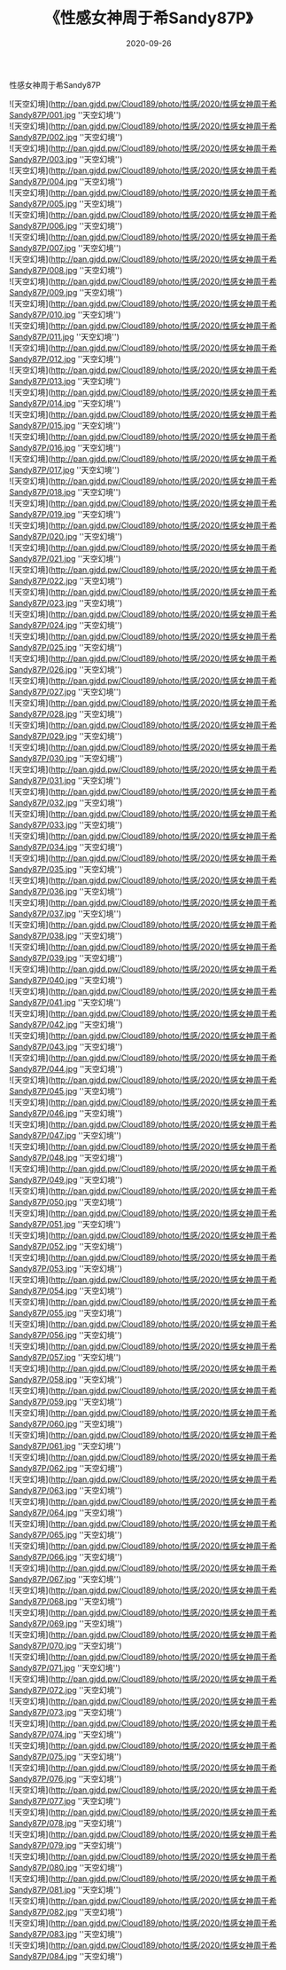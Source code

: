 ﻿---
layout: post
title:  《性感女神周于希Sandy87P》
date:   2020-09-26
img: http://pan.gjdd.pw/Cloud189/photo/性感/2020/性感女神周于希Sandy87P/000.jpg
categories: [美女, 性感, 泳衣]
---

性感女神周于希Sandy87P



![天空幻境](http://pan.gjdd.pw/Cloud189/photo/性感/2020/性感女神周于希Sandy87P/001.jpg ''天空幻境'') <br>
![天空幻境](http://pan.gjdd.pw/Cloud189/photo/性感/2020/性感女神周于希Sandy87P/002.jpg ''天空幻境'') <br>
![天空幻境](http://pan.gjdd.pw/Cloud189/photo/性感/2020/性感女神周于希Sandy87P/003.jpg ''天空幻境'') <br>
![天空幻境](http://pan.gjdd.pw/Cloud189/photo/性感/2020/性感女神周于希Sandy87P/004.jpg ''天空幻境'') <br>
![天空幻境](http://pan.gjdd.pw/Cloud189/photo/性感/2020/性感女神周于希Sandy87P/005.jpg ''天空幻境'') <br>
![天空幻境](http://pan.gjdd.pw/Cloud189/photo/性感/2020/性感女神周于希Sandy87P/006.jpg ''天空幻境'') <br>
![天空幻境](http://pan.gjdd.pw/Cloud189/photo/性感/2020/性感女神周于希Sandy87P/007.jpg ''天空幻境'') <br>
![天空幻境](http://pan.gjdd.pw/Cloud189/photo/性感/2020/性感女神周于希Sandy87P/008.jpg ''天空幻境'') <br>
![天空幻境](http://pan.gjdd.pw/Cloud189/photo/性感/2020/性感女神周于希Sandy87P/009.jpg ''天空幻境'') <br>
![天空幻境](http://pan.gjdd.pw/Cloud189/photo/性感/2020/性感女神周于希Sandy87P/010.jpg ''天空幻境'') <br>
![天空幻境](http://pan.gjdd.pw/Cloud189/photo/性感/2020/性感女神周于希Sandy87P/011.jpg ''天空幻境'') <br>
![天空幻境](http://pan.gjdd.pw/Cloud189/photo/性感/2020/性感女神周于希Sandy87P/012.jpg ''天空幻境'') <br>
![天空幻境](http://pan.gjdd.pw/Cloud189/photo/性感/2020/性感女神周于希Sandy87P/013.jpg ''天空幻境'') <br>
![天空幻境](http://pan.gjdd.pw/Cloud189/photo/性感/2020/性感女神周于希Sandy87P/014.jpg ''天空幻境'') <br>
![天空幻境](http://pan.gjdd.pw/Cloud189/photo/性感/2020/性感女神周于希Sandy87P/015.jpg ''天空幻境'') <br>
![天空幻境](http://pan.gjdd.pw/Cloud189/photo/性感/2020/性感女神周于希Sandy87P/016.jpg ''天空幻境'') <br>
![天空幻境](http://pan.gjdd.pw/Cloud189/photo/性感/2020/性感女神周于希Sandy87P/017.jpg ''天空幻境'') <br>
![天空幻境](http://pan.gjdd.pw/Cloud189/photo/性感/2020/性感女神周于希Sandy87P/018.jpg ''天空幻境'') <br>
![天空幻境](http://pan.gjdd.pw/Cloud189/photo/性感/2020/性感女神周于希Sandy87P/019.jpg ''天空幻境'') <br>
![天空幻境](http://pan.gjdd.pw/Cloud189/photo/性感/2020/性感女神周于希Sandy87P/020.jpg ''天空幻境'') <br>
![天空幻境](http://pan.gjdd.pw/Cloud189/photo/性感/2020/性感女神周于希Sandy87P/021.jpg ''天空幻境'') <br>
![天空幻境](http://pan.gjdd.pw/Cloud189/photo/性感/2020/性感女神周于希Sandy87P/022.jpg ''天空幻境'') <br>
![天空幻境](http://pan.gjdd.pw/Cloud189/photo/性感/2020/性感女神周于希Sandy87P/023.jpg ''天空幻境'') <br>
![天空幻境](http://pan.gjdd.pw/Cloud189/photo/性感/2020/性感女神周于希Sandy87P/024.jpg ''天空幻境'') <br>
![天空幻境](http://pan.gjdd.pw/Cloud189/photo/性感/2020/性感女神周于希Sandy87P/025.jpg ''天空幻境'') <br>
![天空幻境](http://pan.gjdd.pw/Cloud189/photo/性感/2020/性感女神周于希Sandy87P/026.jpg ''天空幻境'') <br>
![天空幻境](http://pan.gjdd.pw/Cloud189/photo/性感/2020/性感女神周于希Sandy87P/027.jpg ''天空幻境'') <br>
![天空幻境](http://pan.gjdd.pw/Cloud189/photo/性感/2020/性感女神周于希Sandy87P/028.jpg ''天空幻境'') <br>
![天空幻境](http://pan.gjdd.pw/Cloud189/photo/性感/2020/性感女神周于希Sandy87P/029.jpg ''天空幻境'') <br>
![天空幻境](http://pan.gjdd.pw/Cloud189/photo/性感/2020/性感女神周于希Sandy87P/030.jpg ''天空幻境'') <br>
![天空幻境](http://pan.gjdd.pw/Cloud189/photo/性感/2020/性感女神周于希Sandy87P/031.jpg ''天空幻境'') <br>
![天空幻境](http://pan.gjdd.pw/Cloud189/photo/性感/2020/性感女神周于希Sandy87P/032.jpg ''天空幻境'') <br>
![天空幻境](http://pan.gjdd.pw/Cloud189/photo/性感/2020/性感女神周于希Sandy87P/033.jpg ''天空幻境'') <br>
![天空幻境](http://pan.gjdd.pw/Cloud189/photo/性感/2020/性感女神周于希Sandy87P/034.jpg ''天空幻境'') <br>
![天空幻境](http://pan.gjdd.pw/Cloud189/photo/性感/2020/性感女神周于希Sandy87P/035.jpg ''天空幻境'') <br>
![天空幻境](http://pan.gjdd.pw/Cloud189/photo/性感/2020/性感女神周于希Sandy87P/036.jpg ''天空幻境'') <br>
![天空幻境](http://pan.gjdd.pw/Cloud189/photo/性感/2020/性感女神周于希Sandy87P/037.jpg ''天空幻境'') <br>
![天空幻境](http://pan.gjdd.pw/Cloud189/photo/性感/2020/性感女神周于希Sandy87P/038.jpg ''天空幻境'') <br>
![天空幻境](http://pan.gjdd.pw/Cloud189/photo/性感/2020/性感女神周于希Sandy87P/039.jpg ''天空幻境'') <br>
![天空幻境](http://pan.gjdd.pw/Cloud189/photo/性感/2020/性感女神周于希Sandy87P/040.jpg ''天空幻境'') <br>
![天空幻境](http://pan.gjdd.pw/Cloud189/photo/性感/2020/性感女神周于希Sandy87P/041.jpg ''天空幻境'') <br>
![天空幻境](http://pan.gjdd.pw/Cloud189/photo/性感/2020/性感女神周于希Sandy87P/042.jpg ''天空幻境'') <br>
![天空幻境](http://pan.gjdd.pw/Cloud189/photo/性感/2020/性感女神周于希Sandy87P/043.jpg ''天空幻境'') <br>
![天空幻境](http://pan.gjdd.pw/Cloud189/photo/性感/2020/性感女神周于希Sandy87P/044.jpg ''天空幻境'') <br>
![天空幻境](http://pan.gjdd.pw/Cloud189/photo/性感/2020/性感女神周于希Sandy87P/045.jpg ''天空幻境'') <br>
![天空幻境](http://pan.gjdd.pw/Cloud189/photo/性感/2020/性感女神周于希Sandy87P/046.jpg ''天空幻境'') <br>
![天空幻境](http://pan.gjdd.pw/Cloud189/photo/性感/2020/性感女神周于希Sandy87P/047.jpg ''天空幻境'') <br>
![天空幻境](http://pan.gjdd.pw/Cloud189/photo/性感/2020/性感女神周于希Sandy87P/048.jpg ''天空幻境'') <br>
![天空幻境](http://pan.gjdd.pw/Cloud189/photo/性感/2020/性感女神周于希Sandy87P/049.jpg ''天空幻境'') <br>
![天空幻境](http://pan.gjdd.pw/Cloud189/photo/性感/2020/性感女神周于希Sandy87P/050.jpg ''天空幻境'') <br>
![天空幻境](http://pan.gjdd.pw/Cloud189/photo/性感/2020/性感女神周于希Sandy87P/051.jpg ''天空幻境'') <br>
![天空幻境](http://pan.gjdd.pw/Cloud189/photo/性感/2020/性感女神周于希Sandy87P/052.jpg ''天空幻境'') <br>
![天空幻境](http://pan.gjdd.pw/Cloud189/photo/性感/2020/性感女神周于希Sandy87P/053.jpg ''天空幻境'') <br>
![天空幻境](http://pan.gjdd.pw/Cloud189/photo/性感/2020/性感女神周于希Sandy87P/054.jpg ''天空幻境'') <br>
![天空幻境](http://pan.gjdd.pw/Cloud189/photo/性感/2020/性感女神周于希Sandy87P/055.jpg ''天空幻境'') <br>
![天空幻境](http://pan.gjdd.pw/Cloud189/photo/性感/2020/性感女神周于希Sandy87P/056.jpg ''天空幻境'') <br>
![天空幻境](http://pan.gjdd.pw/Cloud189/photo/性感/2020/性感女神周于希Sandy87P/057.jpg ''天空幻境'') <br>
![天空幻境](http://pan.gjdd.pw/Cloud189/photo/性感/2020/性感女神周于希Sandy87P/058.jpg ''天空幻境'') <br>
![天空幻境](http://pan.gjdd.pw/Cloud189/photo/性感/2020/性感女神周于希Sandy87P/059.jpg ''天空幻境'') <br>
![天空幻境](http://pan.gjdd.pw/Cloud189/photo/性感/2020/性感女神周于希Sandy87P/060.jpg ''天空幻境'') <br>
![天空幻境](http://pan.gjdd.pw/Cloud189/photo/性感/2020/性感女神周于希Sandy87P/061.jpg ''天空幻境'') <br>
![天空幻境](http://pan.gjdd.pw/Cloud189/photo/性感/2020/性感女神周于希Sandy87P/062.jpg ''天空幻境'') <br>
![天空幻境](http://pan.gjdd.pw/Cloud189/photo/性感/2020/性感女神周于希Sandy87P/063.jpg ''天空幻境'') <br>
![天空幻境](http://pan.gjdd.pw/Cloud189/photo/性感/2020/性感女神周于希Sandy87P/064.jpg ''天空幻境'') <br>
![天空幻境](http://pan.gjdd.pw/Cloud189/photo/性感/2020/性感女神周于希Sandy87P/065.jpg ''天空幻境'') <br>
![天空幻境](http://pan.gjdd.pw/Cloud189/photo/性感/2020/性感女神周于希Sandy87P/066.jpg ''天空幻境'') <br>
![天空幻境](http://pan.gjdd.pw/Cloud189/photo/性感/2020/性感女神周于希Sandy87P/067.jpg ''天空幻境'') <br>
![天空幻境](http://pan.gjdd.pw/Cloud189/photo/性感/2020/性感女神周于希Sandy87P/068.jpg ''天空幻境'') <br>
![天空幻境](http://pan.gjdd.pw/Cloud189/photo/性感/2020/性感女神周于希Sandy87P/069.jpg ''天空幻境'') <br>
![天空幻境](http://pan.gjdd.pw/Cloud189/photo/性感/2020/性感女神周于希Sandy87P/070.jpg ''天空幻境'') <br>
![天空幻境](http://pan.gjdd.pw/Cloud189/photo/性感/2020/性感女神周于希Sandy87P/071.jpg ''天空幻境'') <br>
![天空幻境](http://pan.gjdd.pw/Cloud189/photo/性感/2020/性感女神周于希Sandy87P/072.jpg ''天空幻境'') <br>
![天空幻境](http://pan.gjdd.pw/Cloud189/photo/性感/2020/性感女神周于希Sandy87P/073.jpg ''天空幻境'') <br>
![天空幻境](http://pan.gjdd.pw/Cloud189/photo/性感/2020/性感女神周于希Sandy87P/074.jpg ''天空幻境'') <br>
![天空幻境](http://pan.gjdd.pw/Cloud189/photo/性感/2020/性感女神周于希Sandy87P/075.jpg ''天空幻境'') <br>
![天空幻境](http://pan.gjdd.pw/Cloud189/photo/性感/2020/性感女神周于希Sandy87P/076.jpg ''天空幻境'') <br>
![天空幻境](http://pan.gjdd.pw/Cloud189/photo/性感/2020/性感女神周于希Sandy87P/077.jpg ''天空幻境'') <br>
![天空幻境](http://pan.gjdd.pw/Cloud189/photo/性感/2020/性感女神周于希Sandy87P/078.jpg ''天空幻境'') <br>
![天空幻境](http://pan.gjdd.pw/Cloud189/photo/性感/2020/性感女神周于希Sandy87P/079.jpg ''天空幻境'') <br>
![天空幻境](http://pan.gjdd.pw/Cloud189/photo/性感/2020/性感女神周于希Sandy87P/080.jpg ''天空幻境'') <br>
![天空幻境](http://pan.gjdd.pw/Cloud189/photo/性感/2020/性感女神周于希Sandy87P/081.jpg ''天空幻境'') <br>
![天空幻境](http://pan.gjdd.pw/Cloud189/photo/性感/2020/性感女神周于希Sandy87P/082.jpg ''天空幻境'') <br>
![天空幻境](http://pan.gjdd.pw/Cloud189/photo/性感/2020/性感女神周于希Sandy87P/083.jpg ''天空幻境'') <br>
![天空幻境](http://pan.gjdd.pw/Cloud189/photo/性感/2020/性感女神周于希Sandy87P/084.jpg ''天空幻境'') <br>